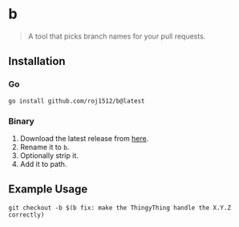 # b

> A tool that picks branch names for your pull requests.

## Installation

### Go

```shell
go install github.com/roj1512/b@latest
```

### Binary

1. Download the latest release from
   [here](https://github.com/roj1512/b/releases).
2. Rename it to `b`.
3. Optionally strip it.
4. Add it to path.

## Example Usage

```shell
git checkout -b $(b fix: make the ThingyThing handle the X.Y.Z correctly)
```
